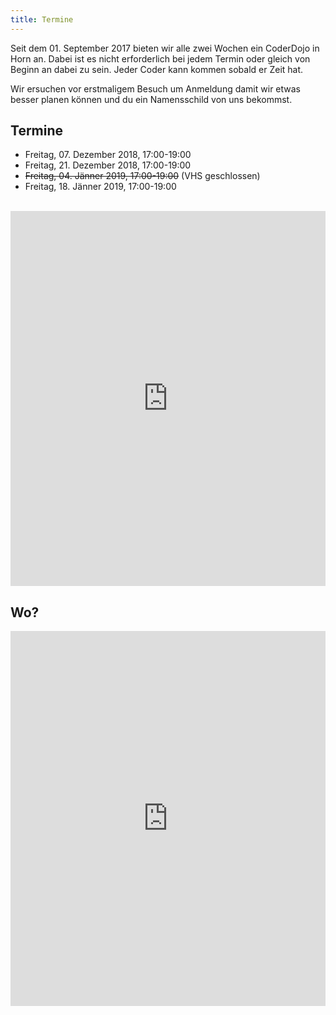 ```yaml
---
title: Termine
---
```


Seit dem 01. September 2017 bieten wir alle zwei Wochen ein CoderDojo in Horn an. Dabei ist es nicht erforderlich bei jedem Termin oder gleich von Beginn an dabei zu sein. Jeder Coder kann kommen sobald er Zeit hat. 

Wir ersuchen vor erstmaligem Besuch um Anmeldung damit wir etwas besser planen können und du ein Namensschild von uns bekommst.

## Termine

- Freitag, 07. Dezember 2018, 17:00-19:00 
- Freitag, 21. Dezember 2018, 17:00-19:00 
- ~~Freitag, 04. Jänner 2019, 17:00-19:00~~ (VHS geschlossen)
- Freitag, 18. Jänner 2019, 17:00-19:00 

<br/>

<iframe src="https://docs.google.com/forms/d/e/1FAIpQLScGTYUX2hnO3oUlj_eHYPQ43gY9oiOI720as24wk84K8GE-Bg/viewform?embedded=true&hl=de" width="100%" height="600" frameborder="0" marginheight="0" marginwidth="0">Loading...</iframe>

## Wo?

<iframe src="https://www.google.at/maps/embed?pb=!1m18!1m12!1m3!1d2635.1057260246703!2d15.65365651624135!3d48.66522072224143!2m3!1f0!2f0!3f0!3m2!1i1024!2i768!4f13.1!3m3!1m2!1s0x4772bcd402882329%3A0x8159ba2bc9c6c423!2sVolkshochschule+Horn!5e0!3m2!1sen!2sat!4v1502741366658" width="100%" height="600" frameborder="0" style="border:0" allowfullscreen></iframe>